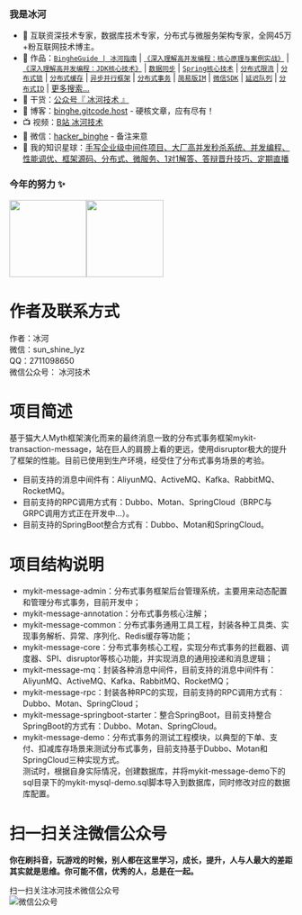 ### 我是冰河

- :dog: 互联资深技术专家，数据库技术专家，分布式与微服务架构专家，全网45万+粉互联网技术博主。
- :bus: 作品：[`BingheGuide | 冰河指南`](https://github.com/binghe001/BingheGuide) | [`《深入理解高并发编程：核心原理与案例实战》`](https://github.com/binghe001/mykit-concurrent-principle) | [`《深入理解高并发编程：JDK核心技术》`](https://github.com/binghe001/mykit-concurrent-jdk) | [`数据同步`](https://github.com/binghe001/mykit-data) | [`Spring核心技术`](https://github.com/binghe001/spring-annotation-book) | [`分布式限流`](https://github.com/binghe001/mykit-ratelimiter) | [`分布式锁`](https://github.com/binghe001/mykit-lock) | [`分布式缓存`](https://github.com/binghe001/mykit-cache) | [`异步并行框架`](https://github.com/binghe001/mykit-async) | [`分布式事务`](https://github.com/binghe001/mykit-transaction-message) | [`简易版IM`](https://github.com/binghe001/mykit-chat) | [`微信SDK`](https://github.com/binghe001/mykit-wechat-sdk) | [`延迟队列`](https://github.com/binghe001/mykit-delay) | [`分布式ID`](https://github.com/binghe001/mykit-serial) | [更多搜索...](https://github.com/binghe001?tab=repositories)
- :seedling: 干货：[公众号『 冰河技术 』](https://img-blog.csdnimg.cn/20210426115714643.jpg)
- :pencil: 博客：[binghe.gitcode.host](https://binghe.gitcode.host/) - 硬核文章，应有尽有！
- :tv: 视频：[B站 冰河技术](https://space.bilibili.com/517638832)
- :love_letter: 微信：[hacker_binghe](https://binghe.gitcode.host/images/personal/hacker_binghe.jpg) - 备注来意
- :feet: 我的知识星球：[手写企业级中间件项目、大厂高并发秒杀系统、并发编程、性能调优、框架源码、分布式、微服务、1对1解答、答辩晋升技巧、定期直播](https://binghe.gitcode.host/md/starball/2023-01-01-2023%E6%98%9F%E7%90%83%E6%96%B0%E5%B9%B4%E8%A7%84%E5%88%92.html)

### 今年的努力 ✨

<img align="" height="137px" src="https://github-readme-stats.vercel.app/api?username=binghe001&hide_title=true&hide_border=true&show_icons=true&include_all_commits=true&line_height=21&bg_color=0,EC6C6C,FFD479,FFFC79,73FA79&theme=graywhite&locale=cn" /><img align="" height="137px" src="https://github-readme-stats.vercel.app/api/top-langs/?username=binghe001&hide_title=true&hide_border=true&layout=compact&bg_color=0,73FA79,73FDFF,D783FF&theme=graywhite&locale=cn" />

# 作者及联系方式
作者：冰河  
微信：sun_shine_lyz  
QQ：2711098650  
微信公众号： 冰河技术

# 项目简述
基于猫大人Myth框架演化而来的最终消息一致的分布式事务框架mykit-transaction-message，站在巨人的肩膀上看的更远，使用disruptor极大的提升了框架的性能。目前已使用到生产环境，经受住了分布式事务场景的考验。  
* 目前支持的消息中间件有：AliyunMQ、ActiveMQ、Kafka、RabbitMQ、RocketMQ。  
* 目前支持的RPC调用方式有：Dubbo、Motan、SpringCloud（BRPC与GRPC调用方式正在开发中...）。  
* 目前支持的SpringBoot整合方式有：Dubbo、Motan和SpringCloud。  


# 项目结构说明
* mykit-message-admin：分布式事务框架后台管理系统，主要用来动态配置和管理分布式事务，目前开发中；  
* mykit-message-annotation：分布式事务核心注解；  
* mykit-message-common：分布式事务通用工具工程，封装各种工具类、实现事务解析、异常、序列化、Redis缓存等功能；  
* mykit-message-core：分布式事务核心工程，实现分布式事务的拦截器、调度器、SPI、disruptor等核心功能，并实现消息的通用投递和消息逻辑；  
* mykit-message-mq：封装各种消息中间件，目前支持的消息中间件有：AliyunMQ、ActiveMQ、Kafka、RabbitMQ、RocketMQ；  
* mykit-message-rpc：封装各种RPC的实现，目前支持的RPC调用方式有：Dubbo、Motan、SpringCloud；  
* mykit-message-springboot-starter：整合SpringBoot，目前支持整合SpringBoot的方式有：Dubbo、Motan、SpringCloud。
* mykit-message-demo：分布式事务的测试工程模块，以典型的下单、支付、扣减库存场景来测试分布式事务，目前支持基于Dubbo、Motan和SpringCloud三种实现方式。  
测试时，根据自身实际情况，创建数据库，并将mykit-message-demo下的sql目录下的mykit-mysql-demo.sql脚本导入到数据库，同时修改对应的数据库配置。

# 扫一扫关注微信公众号

**你在刷抖音，玩游戏的时候，别人都在这里学习，成长，提升，人与人最大的差距其实就是思维。你可能不信，优秀的人，总是在一起。** 
  
扫一扫关注冰河技术微信公众号  
![微信公众号](https://img-blog.csdnimg.cn/20200906013715889.png)  
 
